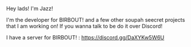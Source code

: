Hey lads! I'm Jazz!

I'm the developer for BIRBOUT! and a few other soupah seecret projects that I am working on!
If you wanna talk to be do it over Discord!

I have a server for BIRBOUT! : https://discord.gg/DaXYKw5W6U
